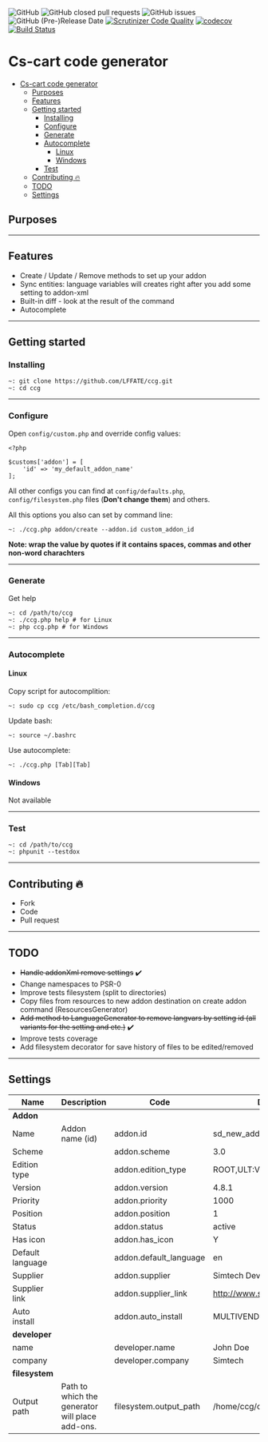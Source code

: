 ![GitHub](https://img.shields.io/github/license/LFFATE/ccg.svg)
![GitHub closed pull requests](https://img.shields.io/github/issues-pr-closed-raw/lffate/ccg.svg)
![GitHub issues](https://img.shields.io/github/issues-raw/lffate/ccg.svg)
![GitHub (Pre-)Release Date](https://img.shields.io/github/release-date-pre/lffate/ccg.svg)
[![Scrutinizer Code Quality](https://img.shields.io/scrutinizer/g/LFFATE/ccg.svg)](https://scrutinizer-ci.com/g/LFFATE/ccg/?branch=4.9)
[![codecov](https://codecov.io/gh/LFFATE/ccg/branch/4.9/graph/badge.svg)](https://codecov.io/gh/LFFATE/ccg)
[![Build Status](https://travis-ci.org/LFFATE/ccg.svg?branch=4.9)](https://travis-ci.org/LFFATE/ccg)

# Cs-cart code generator
- [Cs-cart code generator](#cs-cart-code-generator)
  - [Purposes](#purposes)
  - [Features](#features)
  - [Getting started](#getting-started)
    - [Installing](#installing)
    - [Configure](#configure)
    - [Generate](#generate)
    - [Autocomplete](#autocomplete)
      - [Linux](#linux)
      - [Windows](#windows)
    - [Test](#test)
  - [Contributing :fire:](#contributing-fire)
  - [TODO](#todo)
  - [Settings](#settings)


## Purposes

---
## Features
- Create / Update / Remove methods to set up your addon
- Sync entities: language variables will creates right after you add some setting to addon-xml
- Built-in diff - look at the result of the command
- Autocomplete
  
---
## Getting started
### Installing
```
~: git clone https://github.com/LFFATE/ccg.git
~: cd ccg
```
---
### Configure
Open `config/custom.php` and override config values:
```
<?php

$customs['addon'] = [
    'id' => 'my_default_addon_name'
];

```
All other configs you can find at `config/defaults.php`, `config/filesystem.php` files (**Don't change them**) and others.

All this options you also can set by command line:
```
~: ./ccg.php addon/create --addon.id custom_addon_id 
```
**Note: wrap the value by quotes if it contains spaces, commas and other non-word charachters**

---
### Generate
Get help
```
~: cd /path/to/ccg
~: ./ccg.php help # for Linux
~: php ccg.php # for Windows
```

---
### Autocomplete
#### Linux
Copy script for autocomplition:
```
~: sudo cp ccg /etc/bash_completion.d/ccg
```
Update bash:
```
~: source ~/.bashrc
```
Use autocomplete:
```
~: ./ccg.php [Tab][Tab]
```
#### Windows
Not available

---
### Test
```
~: cd /path/to/ccg
~: phpunit --testdox
```
---
## Contributing :fire:
- Fork
- Code
- Pull request


---
## TODO
- ~~Handle addonXml remove settings~~ :heavy_check_mark:
- Change namespaces to PSR-0
- Improve tests filesystem (split to directories)
- Copy files from resources to new addon destination on create addon command (ResourcesGenerator)
- ~~Add method to LanguageGenerator to remove langvars by setting id (all variants for the setting and etc.)~~ :heavy_check_mark:
- Improve tests coverage
- Add filesystem decorator for save history of files to be edited/removed


---
## Settings
|Name|Description|Code|Default|
| --- | --- | --- | --- |
|**Addon**|
|Name|Addon name (id)|addon.id|sd_new_addon|
|Scheme||addon.scheme|3.0|
|Edition type||addon.edition_type|ROOT,ULT:VENDOR|
|Version||addon.version|4.8.1|
|Priority||addon.priority|1000|
|Position||addon.position|1|
|Status||addon.status|active|
|Has icon||addon.has_icon|Y|
|Default language||addon.default_language|en|
|Supplier||addon.supplier|Simtech Development|
|Supplier link||addon.supplier_link|http://www.simtechdev.com|
|Auto install||addon.auto_install|MULTIVENDOR,ULTIMATE|
|**developer**|
|name||developer.name|John Doe|
|company||developer.company|Simtech|
|**filesystem**|
|Output path|Path to which the generator will place add-ons.|filesystem.output_path|/home/ccg/cscart/${addon.id}/|
